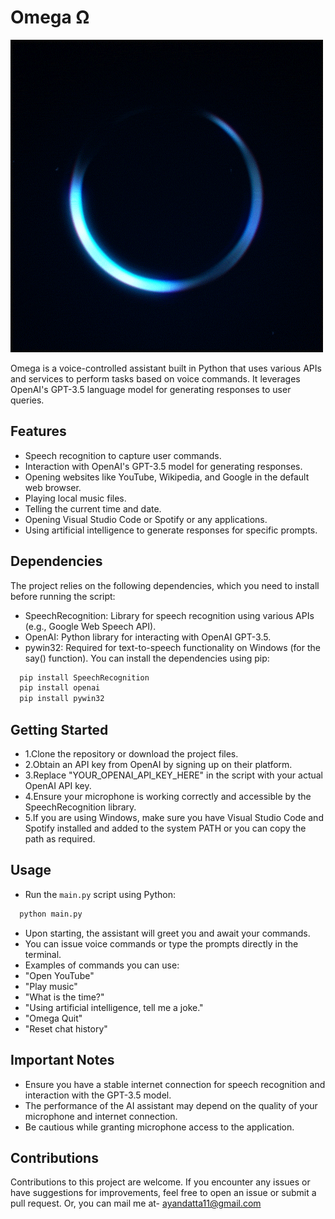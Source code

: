 
# Omega Ω
![](https://github.com/AyanantaDatta/Omega/blob/master/giphy.gif)


Omega is a voice-controlled assistant built in Python that uses various APIs and services to perform tasks based on voice commands. It leverages OpenAI's GPT-3.5 language model for generating responses to user queries.

## Features

- Speech recognition to capture user commands.
- Interaction with OpenAI's GPT-3.5 model for generating responses.
- Opening websites like YouTube, Wikipedia, and Google in the default web browser.
- Playing local music files.
- Telling the current time and date.
- Opening Visual Studio Code or Spotify or any applications.
- Using artificial intelligence to generate responses for specific prompts.


## Dependencies
The project relies on the following dependencies, which you need to install before running the script:

- SpeechRecognition: Library for speech recognition using various APIs (e.g., Google Web Speech API).
- OpenAI: Python library for interacting with OpenAI GPT-3.5.
- pywin32: Required for text-to-speech functionality on Windows (for the say() function).
You can install the dependencies using pip:


```bash
  pip install SpeechRecognition
  pip install openai
  pip install pywin32
```
## Getting Started

- 1.Clone the repository or download the project files.
- 2.Obtain an API key from OpenAI by signing up on their platform.
- 3.Replace "YOUR_OPENAI_API_KEY_HERE" in the script with your actual OpenAI API key.
- 4.Ensure your microphone is working correctly and accessible by the SpeechRecognition library.
- 5.If you are using Windows, make sure you have Visual Studio Code and Spotify installed and added to the system PATH or you can copy the path as required.

## Usage
- Run the `main.py` script using Python:
```bash
  python main.py
```

- Upon starting, the assistant will greet you and await your commands.
- You can issue voice commands or type the prompts directly in the terminal.
- Examples of commands you can use:
- "Open YouTube"
- "Play music"
- "What is the time?"
- "Using artificial intelligence, tell me a joke."
- "Omega Quit"
- "Reset chat history"
## Important Notes

- Ensure you have a stable internet connection for speech recognition and interaction with the GPT-3.5 model.
- The performance of the AI assistant may depend on the quality of your microphone and internet connection.
- Be cautious while granting microphone access to the application.
## Contributions

Contributions to this project are welcome. If you encounter any issues or have suggestions for improvements, feel free to open an issue or submit a pull request.
Or,
you can mail me at- ayandatta11@gmail.com
